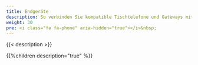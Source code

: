 ```yaml
---
title: Endgeräte
description: So verbinden Sie kompatible Tischtelefone und Gateways mit dem pascom Server
weight: 30
pre: <i class="fa fa-phone" aria-hidden="true"></i>&nbsp;
---
```


{{< description >}}
 
{{%children description="true" %}}